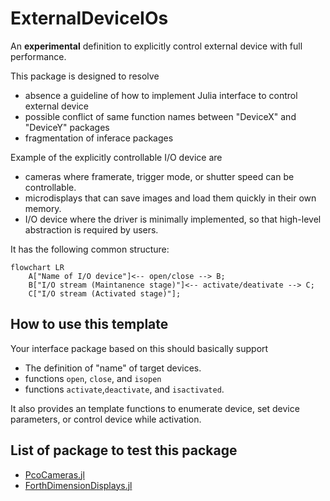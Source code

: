 # ExternalDeviceIOs

An **experimental** definition to explicitly control external device with full performance.

This package is designed to resolve
 - absence a guideline of how to implement Julia interface to control external device
 - possible conflict of same function names between "DeviceX" and "DeviceY" packages
 - fragmentation of inferace packages

Example of the explicitly controllable I/O device are
 - cameras where framerate, trigger mode, or shutter speed can be controllable.
 - microdisplays that can save images and load them quickly in their own memory.
 - I/O device where the driver is minimally implemented, so that high-level abstraction is required by users.

It has the following common structure:

```mermaid
flowchart LR
    A["Name of I/O device"]<-- open/close --> B;
    B["I/O stream (Maintanence stage)"]<-- activate/deativate --> C;
    C["I/O stream (Activated stage)"];
```

## How to use this template

Your interface package based on this should basically support
 - The definition of "name" of target devices.
 - functions `open`, `close`, and `isopen`
 - functions `activate`,`deactivate`, and `isactivated`.

It also provides an template functions to enumerate device, set device parameters, or control device while activation.

## List of package to test this package
 - [PcoCameras.jl](https://github.com/ehgus/PcoCameras.jl)
 - [ForthDimensionDisplays.jl](https://github.com/ehgus/ForthDemensionDisplays.jl)
